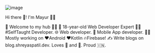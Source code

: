 ![image](https://user-images.githubusercontent.com/96976615/147873252-c26bde7c-5f3c-41f0-8768-52ce2211b385.png)

Hi there 👋! I'm Mayur 🙋‍♂️


🎍 Welcome to my hub 👨‍💻
👦 18-year-old Web Developer Expert
👨‍💻 #SelfTaught Developer.
🌐 Web developer.
📱 Mobile App developer.
👨‍💻 Mostly working on ❤️Android ❤️Kotlin 🔥Firebase!
✍️ Write blogs on blog.shreyaspatil.dev.
Loves 🎵 and 🎹.
Proud 🇮🇳.
